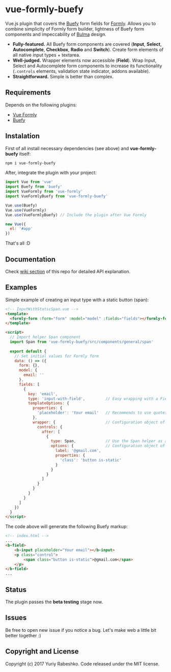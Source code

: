 # vue-formly-buefy
Vue.js plugin that covers the [Buefy](https://buefy.github.io) form fields for [Formly](https://github.com/formly-js/vue-formly). Allows you to combine simplicity of Formly form builder, lightness of Buefy form components and impeccability of [Bulma](http://bulma.io/) design.
- **Fully-featured.** All Buefy form components are covered (**Input**, **Select**, **Autocomplete**, **Checkbox**, **Radio** and **Switch**). Create form elements of all native input types + textarea.
- **Well-judged.** Wrapper elements now accessible (**Field**). Wrap Input, Select and Autocomplete form components to increase its functionality (`.controls` elements, validation state indicator, addons available).
- **Straightforward.** Simple is better than complex.

## Requirements
Depends on the following plugins:
- [Vue Formly](https://github.com/formly-js/vue-formly)
- [Buefy](https://github.com/rafaelpimpa/buefy)

## Instalation
First of all install necessary dependencies (see above) and **vue-formly-buefy** itself:
```bash
npm i vue-formly-buefy
```
After, integrate the plugin with your project:
```javascript
import Vue from 'vue'
import Buefy from 'buefy'
import VueFormly from 'vue-formly'
import VueFormlyBuefy from 'vue-formly-buefy'

Vue.use(Buefy)
Vue.use(VueFormly)
Vue.use(VueFormlyBuefy) // Include the plugin after Vue Formly

new Vue({
  el: '#app'
})
````
That's all :D

## Documentation
Check [wiki section](https://github.com/yarbshk/vue-formly-buefy/wiki) of this repo for detailed API explanation.

## Examples
Simple example of creating an input type with a static button (span):
```html
<!-- InputWithStaticSpan.vue -->
<template>
  <formly-form :form="form" :model="model" :fields="fields"></formly-form>
</template>

<script>
  // Import helper Span component
  import Span from 'vue-formly-buefy/src/components/general/span'
  
  export default {
    // Set initial values for Formly form
    data: () => ({
      form: {},
      model: {
        email: ''
      },
      fields: [
        {
          key: 'email',
          type: 'input-with-field',         // Easy wrapping with a Field component
          templateOptions: {
            properties: {                   
              'placeholder': 'Your email'   // Recommends to use quotes and kebab-case
            },
            wrapper: {                      // Configuration object of the Field component
              controls: {
                after: [
                  {
                    type: Span,             // Use the Span helper as a field control
                    options: {              // Configuration object of the field control
                      label: '@gmail.com',
                      properties: {
                        'class': 'button is-static'
                      }
                    }
                  }
                ]
              }
            }
          }
        }
      ]
    })
  }
</script>
```
The code above will generate the following Buefy markup:
```html
<!-- index.html -->
...
<b-field>
    <b-input placeholder="Your email"></b-input>
    <p class="control">
        <span class="button is-static">@gmail.com</span>
    </p>
</b-field>
...
```

## Status
The plugin passes the **beta testing** stage now.

## Issues
Be free to open new issue if you notice a bug. Let's make web a little bit better together :)

## Copyright and License
Copyright (c) 2017 Yuriy Rabeshko. Code released under the MIT license.
